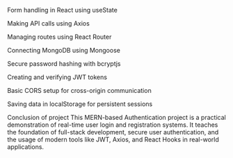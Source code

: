 
Form handling in React using useState

Making API calls using Axios

Managing routes using React Router

Connecting MongoDB using Mongoose

Secure password hashing with bcryptjs

Creating and verifying JWT tokens

Basic CORS setup for cross-origin communication

Saving data in localStorage for persistent sessions



 Conclusion of project 
This MERN-based Authentication project is a practical demonstration of real-time user login and registration systems. It teaches the foundation of full-stack development, secure user authentication, and the usage of modern tools like JWT, Axios, and React Hooks in real-world applications.